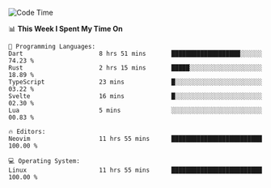 <!-- [![Top Langs](https://github-readme-stats.vercel.app/api/top-langs/?username=gagahsyuja&theme=dracula&hide_border=true&border_radius=7)](https://github.com/anuraghazra/github-readme-stats) -->

<!--START_SECTION:waka-->
![Code Time](http://img.shields.io/badge/Code%20Time-733%20hrs%2047%20mins-blue)

📊 **This Week I Spent My Time On** 

```text
💬 Programming Languages: 
Dart                     8 hrs 51 mins       ███████████████████░░░░░░   74.23 % 
Rust                     2 hrs 15 mins       █████░░░░░░░░░░░░░░░░░░░░   18.89 % 
TypeScript               23 mins             █░░░░░░░░░░░░░░░░░░░░░░░░   03.22 % 
Svelte                   16 mins             █░░░░░░░░░░░░░░░░░░░░░░░░   02.30 % 
Lua                      5 mins              ░░░░░░░░░░░░░░░░░░░░░░░░░   00.83 % 

🔥 Editors: 
Neovim                   11 hrs 55 mins      █████████████████████████   100.00 % 

💻 Operating System: 
Linux                    11 hrs 55 mins      █████████████████████████   100.00 % 
```


<!--END_SECTION:waka-->

